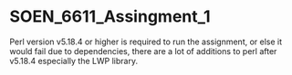 # SOEN_6611_Assingment_1

Perl version v5.18.4 or higher is required to run the assignment, or else it would fail due to dependencies, there are a lot of additions to perl after v5.18.4 especially the LWP library.
